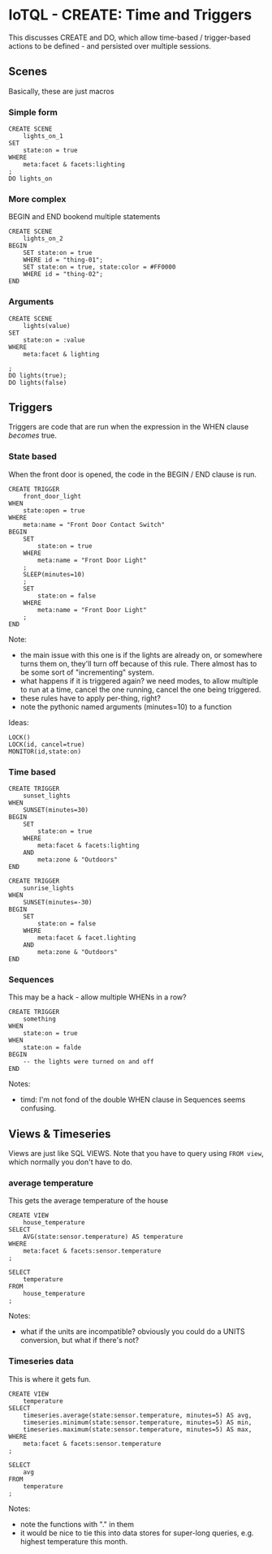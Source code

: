 # IoTQL - CREATE: Time and Triggers

This discusses CREATE and DO, which allow time-based / trigger-based actions to be defined - and persisted over multiple sessions.

## Scenes

Basically, these are just macros
	
### Simple form

	CREATE SCENE
		lights_on_1
	SET
		state:on = true
	WHERE
		meta:facet & facets:lighting
	;
	DO lights_on

### More complex

BEGIN and END bookend multiple statements

	CREATE SCENE
		lights_on_2
	BEGIN
		SET state:on = true
		WHERE id = "thing-01";
		SET state:on = true, state:color = #FF0000
		WHERE id = "thing-02";
	END

### Arguments

	CREATE SCENE
		lights(value)
	SET
		state:on = :value
	WHERE
		meta:facet & lighting
		
	;
	DO lights(true);
	DO lights(false)
	

## Triggers

Triggers are code that are run when the expression in the WHEN clause _becomes_ true.

### State based

When the front door is opened, the code in the BEGIN / END clause is run.

	CREATE TRIGGER
		front_door_light
	WHEN
		state:open = true
	WHERE
		meta:name = "Front Door Contact Switch"
	BEGIN
		SET
			state:on = true
		WHERE
			meta:name = "Front Door Light"
		;
		SLEEP(minutes=10)
		;
		SET
			state:on = false
		WHERE
			meta:name = "Front Door Light"
		;
	END
	
Note: 

* the main issue with this one is if the lights are already on, or somewhere turns them on, they'll turn off because of this rule. There almost has to be some sort of "incrementing" system.		
* what happens if it is triggered again? we need modes, to allow multiple to run at a time, cancel the one running, cancel the one being triggered.
* these rules have to apply per-thing, right?
* note the pythonic named arguments (minutes=10) to a function

Ideas:

	LOCK()
	LOCK(id, cancel=true)
	MONITOR(id,state:on)

### Time based

	CREATE TRIGGER
		sunset_lights
	WHEN
		SUNSET(minutes=30)
	BEGIN
		SET
			state:on = true
		WHERE
			meta:facet & facets:lighting
		AND
			meta:zone & "Outdoors"
	END

	CREATE TRIGGER
		sunrise_lights
	WHEN
		SUNSET(minutes=-30)
	BEGIN
		SET
			state:on = false
		WHERE
			meta:facet & facet.lighting
		AND
			meta:zone & "Outdoors"
	END
	
### Sequences

This may be a hack - allow multiple WHENs in a row?

	CREATE TRIGGER
		something
	WHEN
		state:on = true
	WHEN
		state:on = falde
	BEGIN
		-- the lights were turned on and off
	END
	
Notes:

* timd: I'm not fond of the double WHEN clause in Sequences seems confusing.

	
## Views & Timeseries

Views are just like SQL VIEWS. Note that you have to query using <code>FROM view</code>, which normally you don't have to do.

### average temperature

This gets the average temperature of the house

	CREATE VIEW
		house_temperature
	SELECT
		AVG(state:sensor.temperature) AS temperature
	WHERE
		meta:facet & facets:sensor.temperature
	;
	
	SELECT
		temperature
	FROM
		house_temperature
	;
	
Notes:

* what if the units are incompatible? obviously you could do a UNITS conversion, but what if there's not?

### Timeseries data

This is where it gets fun.


	CREATE VIEW
		temperature
	SELECT
		timeseries.average(state:sensor.temperature, minutes=5) AS avg,
		timeseries.minimum(state:sensor.temperature, minutes=5) AS min,
		timeseries.maximum(state:sensor.temperature, minutes=5) AS max,
	WHERE
		meta:facet & facets:sensor.temperature
	;
	
	SELECT
		avg
	FROM
		temperature
	;
		

Notes:

* note the functions with "." in them
* it would be nice to tie this into data stores for super-long queries, e.g. highest temperature this month.



